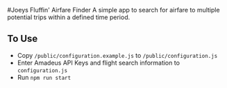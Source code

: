 #Joeys Fluffin' Airfare Finder
A simple app to search for airfare to multiple potential trips within a defined time period.
## To Use
- Copy `/public/configuration.example.js` to `/public/configuration.js`
- Enter Amadeus API Keys and flight search information to `configuration.js`
- Run `npm run start`
